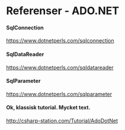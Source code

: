 # Referenser - ADO.NET

#### SqlConnection
https://www.dotnetperls.com/sqlconnection 	

#### SqlDataReader
https://www.dotnetperls.com/sqldatareader 	

#### SqlParameter
https://www.dotnetperls.com/sqlparameter 	

#### Ok, klassisk tutorial. Mycket text.
http://csharp-station.com/Tutorial/AdoDotNet 	